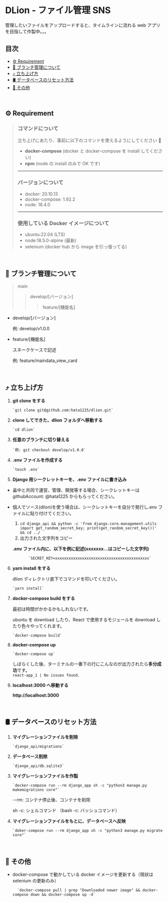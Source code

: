 # DLion - ファイル管理 SNS

管理したいファイルをアップロードすると、タイムラインに流れる web アプリを目指して作製中。。。

## 目次

- [⚙️ Requirement](https://github.com/hata1225/dlion/edit/main/README.md#%EF%B8%8F-requirement)
- [🌳 ブランチ管理について](https://github.com/hata1225/dlion/edit/main/README.md#-%E3%83%96%E3%83%A9%E3%83%B3%E3%83%81%E7%AE%A1%E7%90%86%E3%81%AB%E3%81%A4%E3%81%84%E3%81%A6)
- [⤴️ 立ち上げ方](https://github.com/hata1225/dlion/edit/main/README.md#%EF%B8%8F-%E7%AB%8B%E3%81%A1%E4%B8%8A%E3%81%92%E6%96%B9)
- [🛢 データベースのリセット方法](https://github.com/hata1225/dlion/edit/main/README.md#-%E3%83%87%E3%83%BC%E3%82%BF%E3%83%99%E3%83%BC%E3%82%B9%E3%81%AE%E3%83%AA%E3%82%BB%E3%83%83%E3%83%88%E6%96%B9%E6%B3%95)
- [🍭 その他](https://github.com/hata1225/dlion/edit/main/README.md#-%E3%81%9D%E3%81%AE%E4%BB%96)

<br>

## ⚙️ Requirement

> ### コマンドについて
>
> 立ち上げにあたり、事前に以下のコマンドを使えるようにしてください 🙏
>
> - **docker-compose** (docker と docker-compose を install してください)
> - **npm** (node の install のみで OK です)
>
> ---
>
> ### バージョンについて
>
> - docker: 20.10.13
> - docker-compose: 1.92.2
> - node: 18.4.0
>
> ---
>
> ### 使用している Docker イメージについて
>
> - ubuntu:22.04 (LTS)
> - node:18.5.0-alpine (最新)
> - selenium (docker hub から image を引っ張ってる)

<br>

## 🌳 ブランチ管理について

> main
>
> > develop/[バージョン]
> >
> > > feature/[機能名]

- develop/[バージョン]

  例: develop/v1.0.0

- feature/[機能名]

  スネークケースで記述

  例: feature/maindata_view_card

<br>

## ⤴️ 立ち上げ方

1.  **git clone をする**

        `git clone git@github.com:hata1225/dlion.git`

2.  **clone してできた、dlion フォルダへ移動する**

        `cd dlion`

3.  **任意のブランチに切り替える**

        `例: git checkout develop/v1.0.0`

4.  **.env ファイルを作成する**

        `touch .env`

5.  **Django 用シークレットキーを、.env ファイルに書き込み**

- 畠中と共同で運営、管理、開発等する場合、シークレットキーは githubAccount: @hata1225 からもらってください。
- 個人でソース(dlion)を使う場合は、シークレットキーを自分で発行し.env ファイルに貼り付けてください。

  1.  `cd django_api && python -c 'from django.core.management.utils import get_random_secret_key; print(get_random_secret_key())' && cd ../`
  2.  出力された文字列をコピー

  **.env ファイル内に、以下を例に記述(xxxxxxx...はコピーした文字列)**

             `SECRET_KEY=xxxxxxxxxxxxxxxxxxxxxxxxxxxxxxxxxxxxxxxxxx`

6.  **yarn install をする**

    dlion ディレクトリ直下でコマンドを叩いてください。

        `yarn install`

7.  **docker-compose build をする**

    最初は時間がかかるかもしれないです。

    ubuntu を download したり、React で使用するモジュールを download したり色々やってくれます。

        `docker-compose build`

8.  **docker-compose up**

        `docker-compose up`

    しばらくした後、ターミナルの一番下の行にこんなのが出力されたら**多分成功**です。\
    `react-app_1 | No issues found.`

9.  **localhost:3000 へ移動する**

    **http://localhost:3000**

<br>

## 🛢 データベースのリセット方法

1.  **マイグレーションファイルを削除**

        `django_api/migrations`

2.  **データベース削除**

        `django_api/db.sqlite3`

3.  **マイグレーションファイルを作製**

        `docker-compose run --rm django_app sh -c "python3 manage.py makemigrations core"`

    --rm: コンテナ停止後、コンテナを削除

    sh -c: シェルコマンド （bash -c: バッシュコマンド）

4.  **マイグレーションファイルをもとに、データベースへ反映**

        `doker-compose run --rm django_app sh -c "python3 manage.py migrate core"`

<br>

## 🍭 その他

- docker-compose で動かしている docker イメージを更新する（現状は selenium の更新のみ）

        `docker-compose pull | grep "Downloaded newer image" && docker-compose down && docker-compose up -d`

